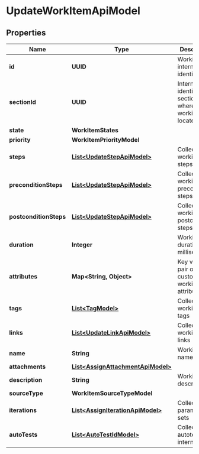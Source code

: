 

# UpdateWorkItemApiModel


## Properties

| Name | Type | Description | Notes |
|------------ | ------------- | ------------- | -------------|
|**id** | **UUID** | Workitem internal identifier |  |
|**sectionId** | **UUID** | Internal identifier of section where workitem is located |  |
|**state** | **WorkItemStates** |  |  |
|**priority** | **WorkItemPriorityModel** |  |  |
|**steps** | [**List&lt;UpdateStepApiModel&gt;**](UpdateStepApiModel.md) | Collection of workitem steps |  |
|**preconditionSteps** | [**List&lt;UpdateStepApiModel&gt;**](UpdateStepApiModel.md) | Collection of workitem precondtion steps |  |
|**postconditionSteps** | [**List&lt;UpdateStepApiModel&gt;**](UpdateStepApiModel.md) | Collection of workitem postcondition steps |  |
|**duration** | **Integer** | Workitem duration in milliseconds |  |
|**attributes** | **Map&lt;String, Object&gt;** | Key value pair of custom workitem attributes |  |
|**tags** | [**List&lt;TagModel&gt;**](TagModel.md) | Collection of workitem tags |  |
|**links** | [**List&lt;UpdateLinkApiModel&gt;**](UpdateLinkApiModel.md) | Collection of workitem links |  |
|**name** | **String** | Workitem name |  |
|**attachments** | [**List&lt;AssignAttachmentApiModel&gt;**](AssignAttachmentApiModel.md) |  |  |
|**description** | **String** | Workitem description |  [optional] |
|**sourceType** | **WorkItemSourceTypeModel** |  |  [optional] |
|**iterations** | [**List&lt;AssignIterationApiModel&gt;**](AssignIterationApiModel.md) | Collection of parameter id sets |  [optional] |
|**autoTests** | [**List&lt;AutoTestIdModel&gt;**](AutoTestIdModel.md) | Collection of autotest internal ids |  [optional] |



